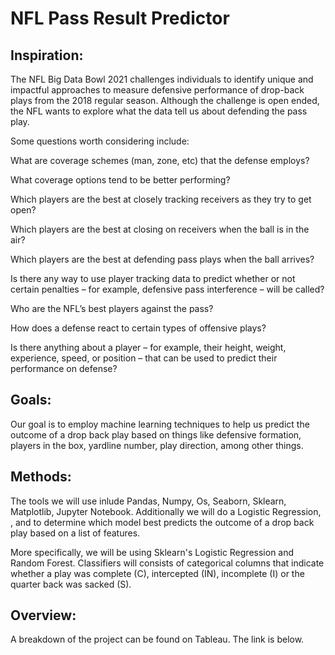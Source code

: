 # NFL Pass Result Predictor

## Inspiration:
The NFL Big Data Bowl 2021 challenges individuals to identify unique and impactful approaches to measure defensive performance of drop-back plays from the 2018 regular season. Although the challenge is open ended, the NFL wants to explore what the data tell us about defending the pass play.

Some questions worth considering include:

What are coverage schemes (man, zone, etc) that the defense employs?

What coverage options tend to be better performing?

Which players are the best at closely tracking receivers as they try to get open?

Which players are the best at closing on receivers when the ball is in the air?

Which players are the best at defending pass plays when the ball arrives?

Is there any way to use player tracking data to predict whether or not certain penalties – for example, defensive pass interference – will be called?

Who are the NFL’s best players against the pass?

How does a defense react to certain types of offensive plays?

Is there anything about a player – for example, their height, weight, experience, speed, or position – that can be used to predict their performance on defense?

## Goals:
Our goal is to employ machine learning techniques to help us predict the outcome of a drop back play based on things like defensive formation, players in the box, yardline number, play direction, among other things.

## Methods:
The tools we will use inlude Pandas, Numpy, Os, Seaborn, Sklearn, Matplotlib, Jupyter Notebook. Additionally we will do a Logistic Regression, , and to determine which model best predicts the outcome of a drop back play based on a list of features.

More specifically, we will be using Sklearn's Logistic Regression and Random Forest. Classifiers will consists of categorical columns that indicate whether a play was complete (C), intercepted (IN), incomplete (I) or the quarter back was sacked (S).

## Overview:
A breakdown of the project can be found on Tableau. The link is below.
